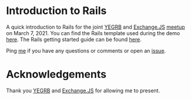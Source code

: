 # Introduction to Rails
A quick introduction to Rails for the joint [YEGRB](https://yegrb.com/) and [Exchange.JS](https://twitter.com/edmontonjs) [meetup](https://www.meetup.com/startupedmonton/events/gjgstrycccbkb/) on March 7, 2021.  You can find the Rails template used during the demo [here](https://github.com/saturdaymp-examples/rails-template).  The Rails getting started guide can be found [here](https://guides.rubyonrails.org/getting_started.html).

Ping [me](https://github.com/mrbiggred) if you have any questions or comments or open an [issue](https://github.com/saturdaymp-examples/introduction-to-rails/issues).

# Acknowledgements
Thank you [YEGRB](https://yegrb.com/) and [Exchange.JS](https://twitter.com/edmontonjs) for allowing me to present.

